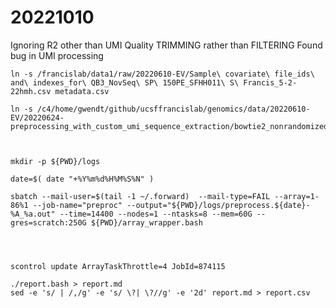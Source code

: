 

#	20221010

Ignoring R2 other than UMI
Quality TRIMMING rather than FILTERING
Found bug in UMI processing




```
ln -s /francislab/data1/raw/20220610-EV/Sample\ covariate\ file_ids\ and\ indexes_for\ QB3_NovSeq\ SP\ 150PE_SFHH011\ S\ Francis_5-2-22hmh.csv metadata.csv

ln -s /c4/home/gwendt/github/ucsffrancislab/genomics/data/20220610-EV/20220624-preprocessing_with_custom_umi_sequence_extraction/bowtie2_nonrandomized.bash



mkdir -p ${PWD}/logs

date=$( date "+%Y%m%d%H%M%S%N" )

sbatch --mail-user=$(tail -1 ~/.forward)  --mail-type=FAIL --array=1-86%1 --job-name="preproc" --output="${PWD}/logs/preprocess.${date}-%A_%a.out" --time=14400 --nodes=1 --ntasks=8 --mem=60G --gres=scratch:250G ${PWD}/array_wrapper.bash




scontrol update ArrayTaskThrottle=4 JobId=874115
```





```
./report.bash > report.md
sed -e 's/ | /,/g' -e 's/ \?| \?//g' -e '2d' report.md > report.csv
```



